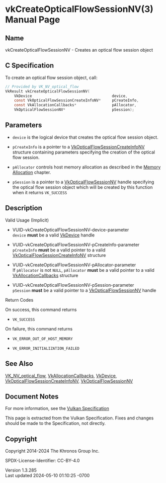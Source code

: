# vkCreateOpticalFlowSessionNV(3) Manual Page

## Name

vkCreateOpticalFlowSessionNV - Creates an optical flow session object



## <a href="#_c_specification" class="anchor"></a>C Specification

To create an optical flow session object, call:

``` c
// Provided by VK_NV_optical_flow
VkResult vkCreateOpticalFlowSessionNV(
    VkDevice                                    device,
    const VkOpticalFlowSessionCreateInfoNV*     pCreateInfo,
    const VkAllocationCallbacks*                pAllocator,
    VkOpticalFlowSessionNV*                     pSession);
```

## <a href="#_parameters" class="anchor"></a>Parameters

- `device` is the logical device that creates the optical flow session
  object.

- `pCreateInfo` is a pointer to a
  [VkOpticalFlowSessionCreateInfoNV](https://registry.khronos.org/vulkan/specs/1.3-extensions/man/html/VkOpticalFlowSessionCreateInfoNV.html)
  structure containing parameters specifying the creation of the optical
  flow session.

- `pAllocator` controls host memory allocation as described in the <a
  href="https://registry.khronos.org/vulkan/specs/1.3-extensions/html/vkspec.html#memory-allocation"
  target="_blank" rel="noopener">Memory Allocation</a> chapter.

- `pSession` is a pointer to a
  [VkOpticalFlowSessionNV](https://registry.khronos.org/vulkan/specs/1.3-extensions/man/html/VkOpticalFlowSessionNV.html) handle
  specifying the optical flow session object which will be created by
  this function when it returns `VK_SUCCESS`

## <a href="#_description" class="anchor"></a>Description

Valid Usage (Implicit)

- <a href="#VUID-vkCreateOpticalFlowSessionNV-device-parameter"
  id="VUID-vkCreateOpticalFlowSessionNV-device-parameter"></a>
  VUID-vkCreateOpticalFlowSessionNV-device-parameter  
  `device` **must** be a valid [VkDevice](https://registry.khronos.org/vulkan/specs/1.3-extensions/man/html/VkDevice.html) handle

- <a href="#VUID-vkCreateOpticalFlowSessionNV-pCreateInfo-parameter"
  id="VUID-vkCreateOpticalFlowSessionNV-pCreateInfo-parameter"></a>
  VUID-vkCreateOpticalFlowSessionNV-pCreateInfo-parameter  
  `pCreateInfo` **must** be a valid pointer to a valid
  [VkOpticalFlowSessionCreateInfoNV](https://registry.khronos.org/vulkan/specs/1.3-extensions/man/html/VkOpticalFlowSessionCreateInfoNV.html)
  structure

- <a href="#VUID-vkCreateOpticalFlowSessionNV-pAllocator-parameter"
  id="VUID-vkCreateOpticalFlowSessionNV-pAllocator-parameter"></a>
  VUID-vkCreateOpticalFlowSessionNV-pAllocator-parameter  
  If `pAllocator` is not `NULL`, `pAllocator` **must** be a valid
  pointer to a valid [VkAllocationCallbacks](https://registry.khronos.org/vulkan/specs/1.3-extensions/man/html/VkAllocationCallbacks.html)
  structure

- <a href="#VUID-vkCreateOpticalFlowSessionNV-pSession-parameter"
  id="VUID-vkCreateOpticalFlowSessionNV-pSession-parameter"></a>
  VUID-vkCreateOpticalFlowSessionNV-pSession-parameter  
  `pSession` **must** be a valid pointer to a
  [VkOpticalFlowSessionNV](https://registry.khronos.org/vulkan/specs/1.3-extensions/man/html/VkOpticalFlowSessionNV.html) handle

Return Codes

On success, this command returns  
- `VK_SUCCESS`

On failure, this command returns  
- `VK_ERROR_OUT_OF_HOST_MEMORY`

- `VK_ERROR_INITIALIZATION_FAILED`

## <a href="#_see_also" class="anchor"></a>See Also

[VK_NV_optical_flow](https://registry.khronos.org/vulkan/specs/1.3-extensions/man/html/VK_NV_optical_flow.html),
[VkAllocationCallbacks](https://registry.khronos.org/vulkan/specs/1.3-extensions/man/html/VkAllocationCallbacks.html),
[VkDevice](https://registry.khronos.org/vulkan/specs/1.3-extensions/man/html/VkDevice.html),
[VkOpticalFlowSessionCreateInfoNV](https://registry.khronos.org/vulkan/specs/1.3-extensions/man/html/VkOpticalFlowSessionCreateInfoNV.html),
[VkOpticalFlowSessionNV](https://registry.khronos.org/vulkan/specs/1.3-extensions/man/html/VkOpticalFlowSessionNV.html)

## <a href="#_document_notes" class="anchor"></a>Document Notes

For more information, see the <a
href="https://registry.khronos.org/vulkan/specs/1.3-extensions/html/vkspec.html#vkCreateOpticalFlowSessionNV"
target="_blank" rel="noopener">Vulkan Specification</a>

This page is extracted from the Vulkan Specification. Fixes and changes
should be made to the Specification, not directly.

## <a href="#_copyright" class="anchor"></a>Copyright

Copyright 2014-2024 The Khronos Group Inc.

SPDX-License-Identifier: CC-BY-4.0

Version 1.3.285  
Last updated 2024-05-10 01:10:25 -0700
